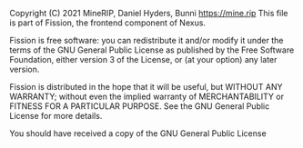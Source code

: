 Copyright (C) 2021 MineRIP, Daniel Hyders, Bunni <https://mine.rip>
This file is part of Fission, the frontend component of Nexus.

Fission is free software: you can redistribute it and/or modify
it under the terms of the GNU General Public License as published by
the Free Software Foundation, either version 3 of the License, or
(at your option) any later version.

Fission is distributed in the hope that it will be useful,
but WITHOUT ANY WARRANTY; without even the implied warranty of
MERCHANTABILITY or FITNESS FOR A PARTICULAR PURPOSE.  See the
GNU General Public License for more details.

You should have received a copy of the GNU General Public License